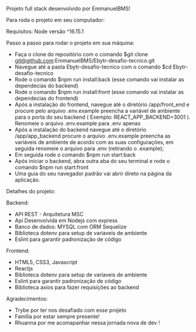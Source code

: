 Projeto full stack desenvolvido por EmmanuelBMS!

Para roda o projeto em seu computador:

Requisitos: Node versão ^16.15.1

Passo a passo para rodar o projeto em sua máquina:

- Faça o clone do repositório com o comando $git clone git@github.com:EmmanuelBMS/Ebytr-desafio-tecnico.git
- Navegue até a pasta Ebytr-desafio-tecnico com o comando $cd Ebytr-desafio-tecnico
- Rode o comando $npm run install:back (esse comando vai instalar as dependecias do backend)
- Rode o comando $npm run install:front (esse comando vai instalar as dependecias do frontend)
- Após a instalação do frontend, navegue até o diretório /app/front_end e procure pelo arquivo .env.example preencha a variável de ambiente para o porta do seu backend ( Exemplo: REACT_APP_BACKEND=3001 ). Renomeie o arquivo .env.example para .env apenas
- Após a instalação do backend navegue até o diretório /app/app_backend procure o arquivo .env.example preencha as variáveis de ambiente de acordo com as suas configurações, em seguida renomeie o arquivo para .env (retirando o .example);
- Em seguida rode o comando $npm run start:back
- Após iniciar o backend, abra outra aba do seu terminal e rode o comando $npm run start:front
- Uma guia do seu navegador padrão vai abrir direto na página da aplicação.

Detalhes do projeto:

Backend: 
  - API REST - Arquitetura MSC
  - Api Desenvolvida em Nodejs com express
  - Banco de dados: MYSQL com ORM Sequelize
  - Biblioteca dotenv para setup de variaveis de ambiente
  - Eslint para garantir padronização de código

Frontend:
  - HTML5, CSS3, Javascript
  - Reactjs
  - Biblioteca dotenv para setup de variaveis de ambiente
  - Eslint para garantir padronização de código
  - Biblioteca  axios para fazer requisições ao backend


Agradecimentos: 
  - Trybe por ter nos desafiado com esse projeto
  - Família por estar sempre presente!
  - Rhuanna por me acomapanhar nessa jornada nova de dev !
